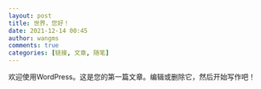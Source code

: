 ```yaml
---
layout: post
title: 世界，您好！
date: 2021-12-14 00:45
author: wangms
comments: true
categories: [链接, 文章, 随笔]
---
```

<!-- wp:paragraph -->
<p>欢迎使用WordPress。这是您的第一篇文章。编辑或删除它，然后开始写作吧！</p>
<!-- /wp:paragraph -->
